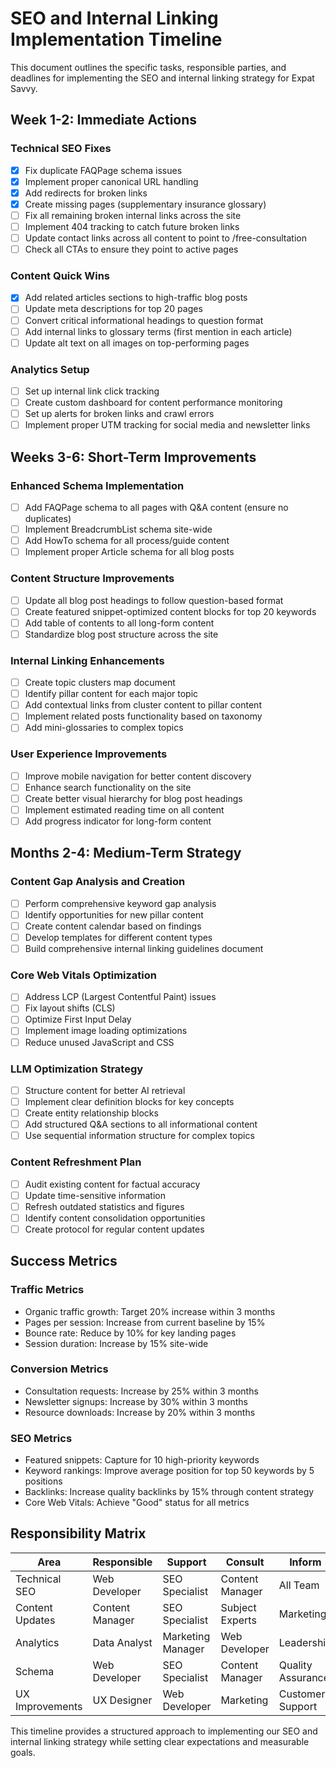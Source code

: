 # SEO and Internal Linking Implementation Timeline

This document outlines the specific tasks, responsible parties, and deadlines for implementing the SEO and internal linking strategy for Expat Savvy.

## Week 1-2: Immediate Actions

### Technical SEO Fixes
- [x] Fix duplicate FAQPage schema issues
- [x] Implement proper canonical URL handling
- [x] Add redirects for broken links
- [x] Create missing pages (supplementary insurance glossary)
- [ ] Fix all remaining broken internal links across the site
- [ ] Implement 404 tracking to catch future broken links
- [ ] Update contact links across all content to point to /free-consultation
- [ ] Check all CTAs to ensure they point to active pages

### Content Quick Wins
- [x] Add related articles sections to high-traffic blog posts
- [ ] Update meta descriptions for top 20 pages
- [ ] Convert critical informational headings to question format
- [ ] Add internal links to glossary terms (first mention in each article)
- [ ] Update alt text on all images on top-performing pages

### Analytics Setup
- [ ] Set up internal link click tracking
- [ ] Create custom dashboard for content performance monitoring
- [ ] Set up alerts for broken links and crawl errors
- [ ] Implement proper UTM tracking for social media and newsletter links

## Weeks 3-6: Short-Term Improvements

### Enhanced Schema Implementation
- [ ] Add FAQPage schema to all pages with Q&A content (ensure no duplicates)
- [ ] Implement BreadcrumbList schema site-wide
- [ ] Add HowTo schema for all process/guide content
- [ ] Implement proper Article schema for all blog posts

### Content Structure Improvements
- [ ] Update all blog post headings to follow question-based format
- [ ] Create featured snippet-optimized content blocks for top 20 keywords
- [ ] Add table of contents to all long-form content
- [ ] Standardize blog post structure across the site

### Internal Linking Enhancements
- [ ] Create topic clusters map document
- [ ] Identify pillar content for each major topic
- [ ] Add contextual links from cluster content to pillar content
- [ ] Implement related posts functionality based on taxonomy
- [ ] Add mini-glossaries to complex topics

### User Experience Improvements
- [ ] Improve mobile navigation for better content discovery
- [ ] Enhance search functionality on the site
- [ ] Create better visual hierarchy for blog post headings
- [ ] Implement estimated reading time on all content
- [ ] Add progress indicator for long-form content

## Months 2-4: Medium-Term Strategy

### Content Gap Analysis and Creation
- [ ] Perform comprehensive keyword gap analysis
- [ ] Identify opportunities for new pillar content
- [ ] Create content calendar based on findings
- [ ] Develop templates for different content types
- [ ] Build comprehensive internal linking guidelines document

### Core Web Vitals Optimization
- [ ] Address LCP (Largest Contentful Paint) issues
- [ ] Fix layout shifts (CLS)
- [ ] Optimize First Input Delay
- [ ] Implement image loading optimizations
- [ ] Reduce unused JavaScript and CSS

### LLM Optimization Strategy
- [ ] Structure content for better AI retrieval
- [ ] Implement clear definition blocks for key concepts
- [ ] Create entity relationship blocks
- [ ] Add structured Q&A sections to all informational content
- [ ] Use sequential information structure for complex topics

### Content Refreshment Plan
- [ ] Audit existing content for factual accuracy
- [ ] Update time-sensitive information
- [ ] Refresh outdated statistics and figures
- [ ] Identify content consolidation opportunities
- [ ] Create protocol for regular content updates

## Success Metrics

### Traffic Metrics
- Organic traffic growth: Target 20% increase within 3 months
- Pages per session: Increase from current baseline by 15%
- Bounce rate: Reduce by 10% for key landing pages
- Session duration: Increase by 15% site-wide

### Conversion Metrics
- Consultation requests: Increase by 25% within 3 months
- Newsletter signups: Increase by 30% within 3 months
- Resource downloads: Increase by 20% within 3 months

### SEO Metrics
- Featured snippets: Capture for 10 high-priority keywords
- Keyword rankings: Improve average position for top 50 keywords by 5 positions
- Backlinks: Increase quality backlinks by 15% through content strategy
- Core Web Vitals: Achieve "Good" status for all metrics

## Responsibility Matrix

| Area | Responsible | Support | Consult | Inform |
|------|-------------|---------|---------|--------|
| Technical SEO | Web Developer | SEO Specialist | Content Manager | All Team |
| Content Updates | Content Manager | SEO Specialist | Subject Experts | Marketing |
| Analytics | Data Analyst | Marketing Manager | Web Developer | Leadership |
| Schema | Web Developer | SEO Specialist | Content Manager | Quality Assurance |
| UX Improvements | UX Designer | Web Developer | Marketing | Customer Support |

This timeline provides a structured approach to implementing our SEO and internal linking strategy while setting clear expectations and measurable goals. 